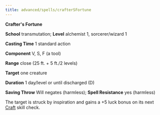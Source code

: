 ```yaml
---
title: advanced/spells/crafterSFortune
---
```

 **Crafter's Fortune**

**School** transmutation; **Level** alchemist 1, sorcerer/wizard 1

**Casting Time** 1 standard action

**Component** V, S, F (a tool)

**Range** close (25 ft. + 5 ft./2 levels)

**Target** one creature

**Duration** 1 day/level or until discharged (D)

**Saving Throw** Will negates (harmless); **Spell Resistance** yes (harmless)

The target is struck by inspiration and gains a +5 luck bonus on its next [Craft](../../skills/craft.md#_craft) skill check.

